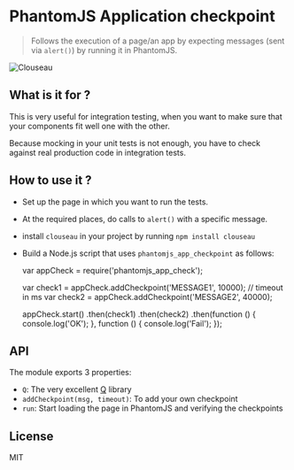 # PhantomJS Application checkpoint

> Follows the execution of a page/an app by expecting messages (sent via `alert()`) by running it in PhantomJS.

![Clouseau](hull/clouseau/clouseau.png)

## What is it for ?

This is very useful for integration testing, when you want to make sure that your components fit well one with the other.

Because mocking in your unit tests is not enough, you have to check against real production code in integration tests.

## How to use it ?

* Set up the page in which you want to run the tests.
* At the required places, do calls to `alert()` with a specific message.
* install `clouseau` in your project by running `npm install clouseau`
* Build a Node.js script that uses `phantomjs_app_checkpoint` as follows:

    var appCheck = require('phantomjs_app_check');
    
    var check1 = appCheck.addCheckpoint('MESSAGE1', 10000); // timeout in ms
    var check2 = appCheck.addCheckpoint('MESSAGE2', 40000);
    
    appCheck.start()
      .then(check1)
      .then(check2)
      .then(function () { console.log('OK'); }, function () { console.log('Fail'); });

## API

The module exports 3 properties:

* `Q`: The very excellent [Q](kriskowal/q) library
* `addCheckpoint(msg, timeout)`: To add your own checkpoint
* `run`: Start loading the page in PhantomJS and verifying the checkpoints

## License

MIT

